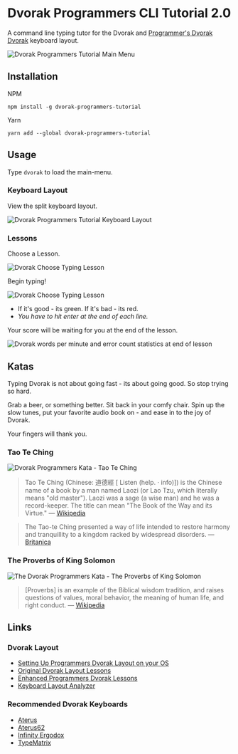 # Dvorak Programmers CLI Tutorial 2.0

A command line typing tutor for the Dvorak and [Programmer's Dvorak
Dvorak](http://www.kaufmann.no/roland/dvorak/)
keyboard layout.

![Dvorak Programmers Tutorial Main Menu](https://i.imgur.com/2OBkfq9.png)

## Installation

NPM

```shell
npm install -g dvorak-programmers-tutorial
```

Yarn

```shell
yarn add --global dvorak-programmers-tutorial
```

## Usage

Type `dvorak` to load the main-menu.

### Keyboard Layout

View the split keyboard layout.

![Dvorak Programmers Tutorial Keyboard Layout](https://i.imgur.com/HQSDtIX.png)

### Lessons

Choose a Lesson.

![Dvorak Choose Typing Lesson](https://i.imgur.com/iGfcvES.png)

Begin typing!

![Dvorak Choose Typing Lesson](https://i.imgur.com/ENSBeqK.png)

- If it's good - its green. If it's bad - its red.
- _You have to hit enter at the end of each line._

Your score will be waiting for you at the end of the lesson.

![Dvorak words per minute and error count statistics at end of lesson](https://i.imgur.com/zvQW4sn.png)

## Katas

Typing Dvorak is not about going fast - its about going good. So stop trying so hard.

Grab a beer, or something better. Sit back in your comfy chair. Spin up the slow tunes, put your favorite audio book on - and ease in to the joy of Dvorak.

Your fingers will thank you.

### Tao Te Ching

![Dvorak Programmers Kata - Tao Te Ching](https://i.imgur.com/gjjUUPj.png)

> Tao Te Ching (Chinese: 道德經 [ Listen (help. · info)]) is the Chinese name of a book by a man named Laozi (or Lao Tzu, which literally means "old master"). Laozi was a sage (a wise man) and he was a record-keeper. The title can mean "The Book of the Way and its Virtue."
> &mdash; [Wikipedia](https://simple.wikipedia.org/wiki/Tao_Te_Ching)

> The Tao-te Ching presented a way of life intended to restore harmony and tranquillity to a kingdom racked by widespread disorders.
> &mdash; [Britanica](https://www.britannica.com/topic/Tao-te-Ching)

### The Proverbs of King Solomon

![The Dvorak Programmers Kata - The Proverbs of King Solomon](https://i.imgur.com/0aAGIB5.png)

> [Proverbs] is an example of the Biblical wisdom tradition, and raises questions of values, moral behavior, the meaning of human life, and right conduct.
> &mdash; [Wikipedia](https://en.wikipedia.org/wiki/Book_of_Proverbs)

## Links

### Dvorak Layout

- [Setting Up Programmers Dvorak Layout on your OS](http://www.kaufmann.no/roland/dvorak/)
- [Original Dvorak Layout Lessons](http://gigliwood.com/abcd/lessons/)
- [Enhanced Programmers Dvorak Lessons](http://programmer-dvorak.appspot.com/)
- [Keyboard Layout Analyzer](http://patorjk.com/keyboard-layout-analyzer/v2/)

### Recommended Dvorak Keyboards

- [Aterus](https://atreus.technomancy.us/)
- [Aterus62](https://shop.profetkeyboards.com/product/atreus62-keyboard)
- [Infinity Ergodox](https://www.massdrop.com/buy/infinity-ergodox)
- [TypeMatrix](http://typematrix.com/)





